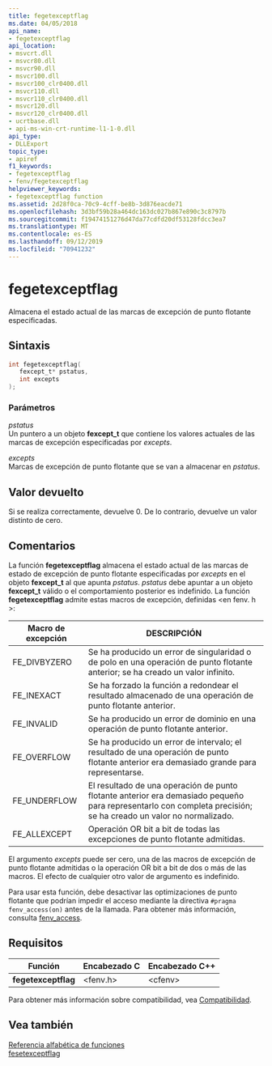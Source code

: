 ```yaml
---
title: fegetexceptflag
ms.date: 04/05/2018
api_name:
- fegetexceptflag
api_location:
- msvcrt.dll
- msvcr80.dll
- msvcr90.dll
- msvcr100.dll
- msvcr100_clr0400.dll
- msvcr110.dll
- msvcr110_clr0400.dll
- msvcr120.dll
- msvcr120_clr0400.dll
- ucrtbase.dll
- api-ms-win-crt-runtime-l1-1-0.dll
api_type:
- DLLExport
topic_type:
- apiref
f1_keywords:
- fegetexceptflag
- fenv/fegetexceptflag
helpviewer_keywords:
- fegetexceptflag function
ms.assetid: 2d28f0ca-70c9-4cff-be8b-3d876eacde71
ms.openlocfilehash: 3d3bf59b28a464dc163dc027b867e890c3c8797b
ms.sourcegitcommit: f19474151276d47da77cdfd20df53128fdcc3ea7
ms.translationtype: MT
ms.contentlocale: es-ES
ms.lasthandoff: 09/12/2019
ms.locfileid: "70941232"
---
```

# <a name="fegetexceptflag"></a>fegetexceptflag

Almacena el estado actual de las marcas de excepción de punto flotante especificadas.

## <a name="syntax"></a>Sintaxis

```C
int fegetexceptflag(
   fexcept_t* pstatus,
   int excepts
);
```

### <a name="parameters"></a>Parámetros

*pstatus*<br/>
Un puntero a un objeto **fexcept_t** que contiene los valores actuales de las marcas de excepción especificadas por *excepts*.

*excepts*<br/>
Marcas de excepción de punto flotante que se van a almacenar en *pstatus*.

## <a name="return-value"></a>Valor devuelto

Si se realiza correctamente, devuelve 0. De lo contrario, devuelve un valor distinto de cero.

## <a name="remarks"></a>Comentarios

La función **fegetexceptflag** almacena el estado actual de las marcas de estado de excepción de punto flotante especificadas por *excepts* en el objeto **fexcept_t** al que apunta *pstatus*.  *pstatus* debe apuntar a un objeto **fexcept_t** válido o el comportamiento posterior es indefinido. La función **fegetexceptflag** admite estas macros de excepción, definidas \<en fenv. h >:

|Macro de excepción|DESCRIPCIÓN|
|---------------------|-----------------|
|FE_DIVBYZERO|Se ha producido un error de singularidad o de polo en una operación de punto flotante anterior; se ha creado un valor infinito.|
|FE_INEXACT|Se ha forzado la función a redondear el resultado almacenado de una operación de punto flotante anterior.|
|FE_INVALID|Se ha producido un error de dominio en una operación de punto flotante anterior.|
|FE_OVERFLOW|Se ha producido un error de intervalo; el resultado de una operación de punto flotante anterior era demasiado grande para representarse.|
|FE_UNDERFLOW|El resultado de una operación de punto flotante anterior era demasiado pequeño para representarlo con completa precisión; se ha creado un valor no normalizado.|
|FE_ALLEXCEPT|Operación OR bit a bit de todas las excepciones de punto flotante admitidas.|

El argumento *excepts* puede ser cero, una de las macros de excepción de punto flotante admitidas o la operación OR bit a bit de dos o más de las macros. El efecto de cualquier otro valor de argumento es indefinido.

Para usar esta función, debe desactivar las optimizaciones de punto flotante que podrían impedir el acceso mediante la directiva `#pragma fenv_access(on)` antes de la llamada. Para obtener más información, consulta [fenv_access](../../preprocessor/fenv-access.md).

## <a name="requirements"></a>Requisitos

|Función|Encabezado C|Encabezado C++|
|--------------|--------------|------------------|
|**fegetexceptflag**|\<fenv.h>|\<cfenv>|

Para obtener más información sobre compatibilidad, vea [Compatibilidad](../../c-runtime-library/compatibility.md).

## <a name="see-also"></a>Vea también

[Referencia alfabética de funciones](crt-alphabetical-function-reference.md)<br/>
[fesetexceptflag](fesetexceptflag2.md)<br/>
